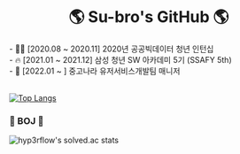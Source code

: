 <div align=center>
  
</div>

<h1 align="center">🌎 Su-bro's GitHub 🌎</h1>
<div>- 👨‍💼 [2020.08 ~ 2020.11]  2020년 공공빅데이터 청년 인턴십</div>
<div>- 🔥 [2021.01 ~ 2021.12]  삼성 청년 SW 아카데미 5기 (SSAFY 5th)  </div>
<div>- 🌱 [2022.01 ~ ]  중고나라 유저서비스개발팀 매니저 </div>
</br>



[![Top Langs](https://github-readme-stats.vercel.app/api/top-langs/?username=Su-bro&layout=compact)](https://github.com/anuraghazra/github-readme-stats)


### 🔑 BOJ 🔑
![hyp3rflow's solved.ac stats](https://github-readme-solvedac.hyp3rflow.vercel.app/api/?handle=tngud128)